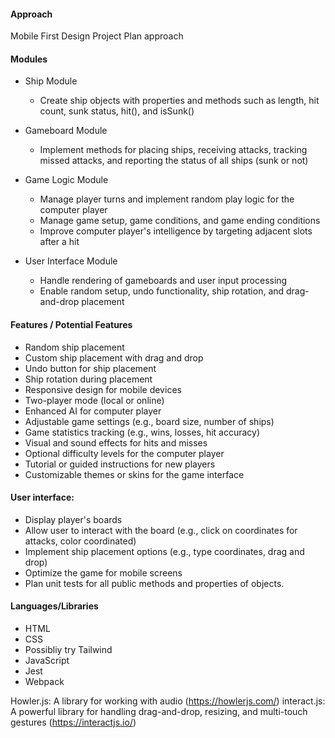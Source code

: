 #### Approach
Mobile First Design
Project Plan approach

#### Modules
* Ship Module
  * Create ship objects with properties and methods such as length, hit count, sunk status, hit(), and isSunk()

* Gameboard Module
  * Implement methods for placing ships, receiving attacks, tracking missed attacks, and reporting the status of all ships (sunk or not)

* Game Logic Module
  * Manage player turns and implement random play logic for the computer player
  * Manage game setup, game conditions, and game ending conditions
  * Improve computer player's intelligence by targeting adjacent slots after a hit

* User Interface Module
  * Handle rendering of gameboards and user input processing
  * Enable random setup, undo functionality, ship rotation, and drag-and-drop placement

#### Features / Potential Features
* Random ship placement
* Custom ship placement with drag and drop
* Undo button for ship placement
* Ship rotation during placement
* Responsive design for mobile devices
* Two-player mode (local or online)
* Enhanced AI for computer player
* Adjustable game settings (e.g., board size, number of ships)
* Game statistics tracking (e.g., wins, losses, hit accuracy)
* Visual and sound effects for hits and misses
* Optional difficulty levels for the computer player
* Tutorial or guided instructions for new players
* Customizable themes or skins for the game interface

#### User interface:
* Display player's boards
* Allow user to interact with the board (e.g., click on coordinates for attacks, color coordinated)
* Implement ship placement options (e.g., type coordinates, drag and drop)
* Optimize the game for mobile screens
* Plan unit tests for all public methods and properties of objects.

#### Languages/Libraries
* HTML
* CSS
* Possibliy try Tailwind
* JavaScript
* Jest
* Webpack

Howler.js: A library for working with audio (https://howlerjs.com/)
interact.js: A powerful library for handling drag-and-drop, resizing, and multi-touch gestures (https://interactjs.io/)
